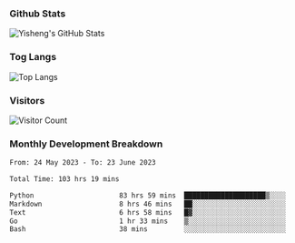 ### Github Stats
![Yisheng's GitHub Stats](https://github-readme-stats-9qabuvhk1-gongyisheng.vercel.app/api?username=gongyisheng&count_private=true&show_icons=true)
### Tog Langs
![Top Langs](https://github-readme-stats-9qabuvhk1-gongyisheng.vercel.app/api/top-langs/?username=gongyisheng&layout=compact)
### Visitors
![Visitor Count](https://profile-counter.glitch.me/gongyisheng/count.svg)
### Monthly Development Breakdown
<!--START_SECTION:waka-->

```txt
From: 24 May 2023 - To: 23 June 2023

Total Time: 103 hrs 19 mins

Python                     83 hrs 59 mins  ████████████████████▒░░░░   81.29 %
Markdown                   8 hrs 46 mins   ██░░░░░░░░░░░░░░░░░░░░░░░   08.49 %
Text                       6 hrs 58 mins   █▓░░░░░░░░░░░░░░░░░░░░░░░   06.74 %
Go                         1 hr 33 mins    ▒░░░░░░░░░░░░░░░░░░░░░░░░   01.51 %
Bash                       38 mins         ░░░░░░░░░░░░░░░░░░░░░░░░░   00.62 %
```

<!--END_SECTION:waka-->
